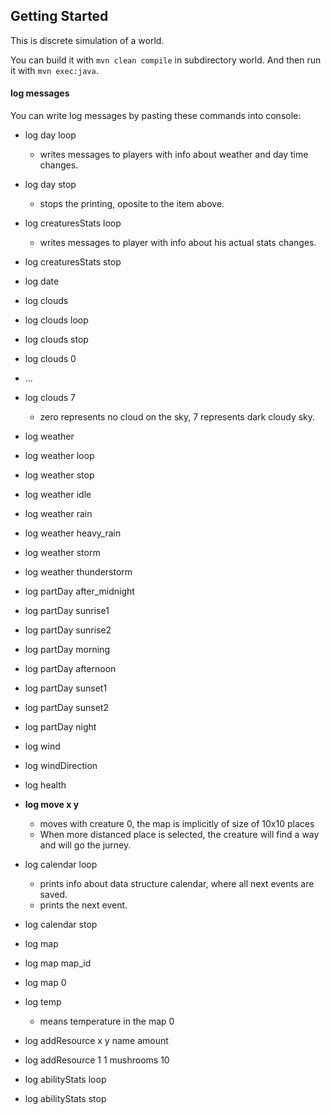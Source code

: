 ## Getting Started

This is discrete simulation of a world.

You can build it with `mvn clean compile` in subdirectory world. 
And then run it with `mvn exec:java`.

#### log messages
You can write log messages by pasting these commands into console:
- log day loop
  - writes messages to players with info about weather and day time changes. 
- log day stop
  - stops the printing, oposite to the item above.
- log creaturesStats loop
  - writes messages to player with info about his actual stats changes. 
- log creaturesStats stop
- log date
- log clouds
- log clouds loop
- log clouds stop
- log clouds 0
- ...
- log clouds 7
  - zero represents no cloud on the sky, 7 represents dark cloudy sky.
- log weather
- log weather loop
- log weather stop

- log weather idle 
- log weather rain
- log weather heavy_rain
- log weather storm
- log weather thunderstorm

- log partDay after_midnight
- log partDay sunrise1
- log partDay sunrise2
- log partDay morning
- log partDay afternoon
- log partDay sunset1
- log partDay sunset2
- log partDay night

- log wind
- log windDirection
- log health
- **log move x y**
    - moves with creature 0, the map is implicitly of size of 10x10 places
    - When more distanced place is selected, the creature will find a way and will go the jurney.
- log calendar loop
    - prints info about data structure calendar, where all next events are saved.
    - prints the next event.
- log calendar stop
- log map
- log map map_id
- log map 0
- log temp
    - means temperature in the map 0
- log addResource x y name amount
- log addResource 1 1 mushrooms 10
- log abilityStats loop
- log abilityStats stop